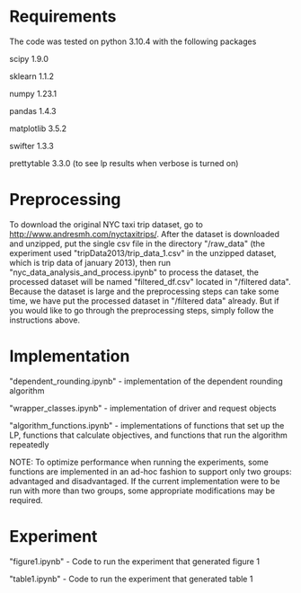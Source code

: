 # Requirements
The code was tested on python 3.10.4 with the following packages

scipy 1.9.0 

sklearn 1.1.2

numpy 1.23.1

pandas 1.4.3

matplotlib 3.5.2

swifter 1.3.3

prettytable 3.3.0 (to see lp results when verbose is turned on)

# Preprocessing

To download the original NYC taxi trip dataset, go to http://www.andresmh.com/nyctaxitrips/.
After the dataset is downloaded and unzipped, put the single csv file in the directory "/raw_data" (the experiment used "tripData2013/trip_data_1.csv" in the unzipped dataset, which is trip data of january 2013),
then run "nyc_data_analysis_and_process.ipynb" to process the dataset, the processed dataset will be named
"filtered_df.csv" located in "/filtered data". Because the dataset is large and the preprocessing steps can take 
some time, we have put the processed dataset in "/filtered data" already. But if you would like to go through
the preprocessing steps, simply follow the instructions above. 

# Implementation

"dependent_rounding.ipynb"      - implementation of the dependent rounding algorithm

"wrapper_classes.ipynb"         - implementation of driver and request objects

"algorithm_functions.ipynb"     - implementations of functions that set up the LP, functions that calculate objectives, and functions that run the algorithm repeatedly

NOTE: To optimize performance when running the experiments, some functions are implemented in an ad-hoc fashion
to support only two groups: advantaged and disadvantaged. If the current implementation were to be run with more than 
two groups, some appropriate modifications may be required. 

# Experiment

"figure1.ipynb" - Code to run the experiment that generated figure 1

"table1.ipynb" - Code to run the experiment that generated table 1



